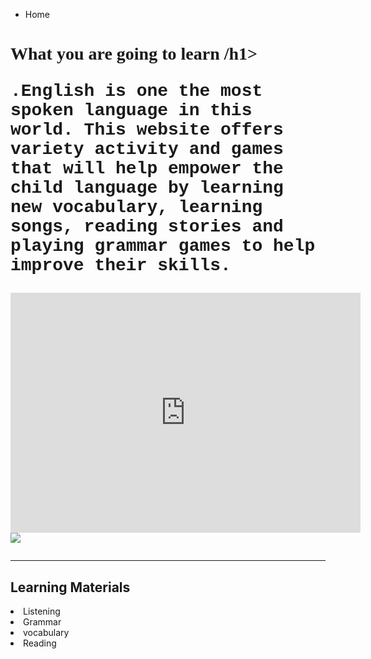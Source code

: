 
<ul class="breadcrumb">
  <li>Home</li>
</ul>

<html>
<body>

<h1 style="font-family:verdana;">What you are going to learn /h1>
<p style="font-family:courier;">.English is one the most spoken language in this world. This website offers variety activity and games that will help empower the child language by learning new vocabulary, learning songs, reading stories and playing grammar games to help improve their skills.</p>

</body>
</html>


<iframe src="https://archive.org/embed/AUDIO1_20171122" width="560" height="384" frameborder="0" webkitallowfullscreen="true" mozallowfullscreen="true" allowfullscreen></iframe>
<img src="http://clipart-library.com/img1/1408703.jpg" />

<hr>
<h2>Learning Materials </h2>

 <li>Listening
 <li>Grammar
 <li>vocabulary 
<li>Reading   




  
 
 
 
  

  

 
  






